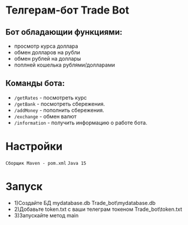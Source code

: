 # Телгерам-бот Trade Bot
## Бот обладающии функциями:
* просмотр курса доллара
* обмен долларов на рубли
* обмен рублей на доллары
* поплней кошелька рублями/долларами

## Команды бота:
* `/getRates` - посмотреть курс
* `/getBank` - посмотреть сбережения.
* `/addMoney` - пополнить сбережения.
* `/exchange` - обмен валют
* `/information` - получить информацию о работе бота.

# Настройки
```Сборщик Maven - pom.xml```
```Java 15```

# Запуск
* 1)Создайте БД mydatabase.db Trade_bot\mydatabase.db
* 2)Добавьте token.txt с ваши телеграм токеном Trade_bot\token.txt
* 3)Запускайте метод main
